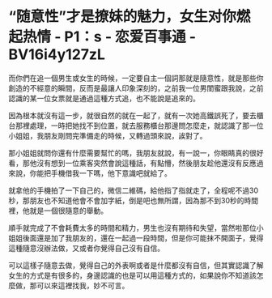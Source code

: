 # “随意性”才是撩妹的魅力，女生对你燃起热情 - P1：s - 恋爱百事通 - BV16i4y127zL

而你們在追一個男生或女生的時候，一定要自主一個詞那就是隨意性，就是那些你創造的不經意的瞬間，反而是最讓人印象深刻的，之前我一位男閨蜜跟我說，之前認識的某一位女票就是通過這種方式追，也不能說是追來的。

因為根本就沒有這一步，就很自然的就在一起了，就有一次她高鐵誤死了，要去櫃台那裡處理，一時把她找不到位置，就去服務櫃台那邊問怎麼走，就認識了那一位小姐姐，我朋友剛問完準備走的時候，又轉過頭來說，誒對了。

那小姐姐就問你還有什麼需要幫忙的嗎，我朋友就說，有一說一，你眼睛真的很好看，那他沒有想到一位乘客突然會說這種話，有點懵，然後朋友趁他還沒有反應過來說，你能把手機借我一下嗎，他下意識吧就給了。

就拿他的手機拍了一下自己的，微信二維碼，給他指了指就走了，全程呢不過30秒，那朋友也不知道他會不會加字紙，倒是吧也無所謂，因為那不到30秒的時間裡，他就是一個很隨意的舉動。

順手就完成了不會耗費太多的時間和精力，男生也沒有期待和失望，當然啦那位小姐姐後面還是加了我朋友的，還在一起過一段時間，但是你可能抹不開面子，覺得這種隨意沒辦法做，又或者你覺得自己沒有自信。

可以這樣子隨意去做，覺得自己的外表啊或者是什麼都沒有自信，但其實認識了解女生的方式是有很多的，身邊認識的也是可以用這種方式的，如果說你不知道該怎麼做，那可以來這裡找我，妙不可言。


